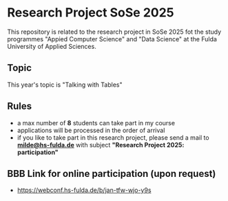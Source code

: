 # Research Project SoSe 2025

This repository is related to the research project in SoSe 2025 fot the study programmes "Appied Computer Science" and "Data Science"
at the Fulda University of Applied Sciences.

## Topic

This year's topic is "Talking with Tables"

## Rules

- a max number of **8** students can take part in my course
- applications will be processed in the order of arrival
- if you like to take part in this research project, please send a mail to **milde@hs-fulda.de** with subject **"Research Project 2025: participation"**

## BBB Link for online participation (upon request)

- https://webconf.hs-fulda.de/b/jan-tfw-wjo-y9s

  
